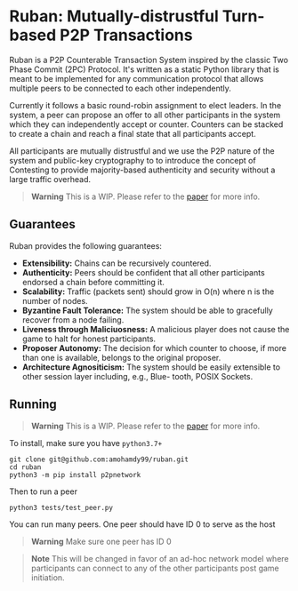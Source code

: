 # Ruban: Mutually-distrustful Turn-based P2P Transactions
Ruban is a P2P Counterable Transaction System inspired by the classic Two Phase Commit (2PC) Protocol. It's written as a static Python library that is meant to be implemented for any communication protocol that allows multiple peers to be connected to each other independently.

Currently it follows a basic round-robin assignment to elect leaders. In the system, a peer can propose an offer to all other participants in the system which they can independently accept or counter. Counters can be stacked to create a chain and reach a final state that all participants accept.

All participants are mutually distrustful and we use the P2P nature of the system and public-key cryptography to to introduce the concept of Contesting to provide majority-based authenticity and security without a large traffic overhead.

> **Warning**
> This is a WIP. Please refer to the  [paper](./doc/paper/ruban-1_0.pdf) for more info.

## Guarantees
Ruban provides the following guarantees:
- **Extensibility:**
Chains can be recursively countered.
- **Authenticity:**
Peers should be confident that all other participants endorsed a chain before committing it.
- **Scalability:**
Traffic (packets sent) should grow in O(n) where n is the number of nodes.
- **Byzantine Fault Tolerance:**
The system should be able to gracefully recover from a node failing.
- **Liveness through Maliciuosness:**
A malicious player does not cause the game to halt for honest participants.
- **Proposer Autonomy:**
The decision for which counter to choose, if more than one is available, belongs to the original proposer.
- **Architecture Agnositicism:**
The system should be easily extensible to other session layer including, e.g., Blue- tooth, POSIX Sockets.

## Running
> **Warning**
> This is a WIP. Please refer to the [paper](./doc/paper/ruban-1_0.pdf) for more info.

To install, make sure you have `python3.7+`
```
git clone git@github.com:amohamdy99/ruban.git
cd ruban
python3 -m pip install p2pnetwork
```
Then to run a peer
```
python3 tests/test_peer.py
```
You can run many peers. One peer should have ID 0 to serve as the host
> **Warning**
> Make sure one peer has ID 0

> **Note**
> This will be changed in favor of an ad-hoc network model where participants can connect to any of the other participants post game initiation.
